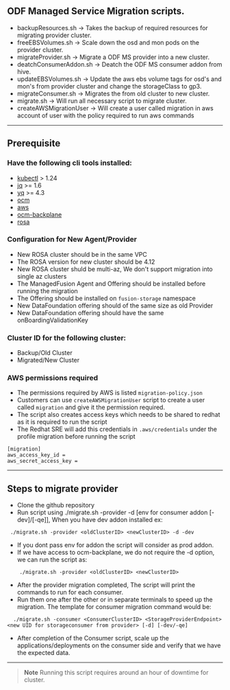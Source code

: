 ## ODF Managed Service Migration scripts.
- backupResources.sh -> Takes the backup of required resources for migrating provider cluster.
- freeEBSVolumes.sh -> Scale down the osd and mon pods on the provider cluster.
- migrateProvider.sh -> Migrate a ODF MS provider into a new cluster.
- deatchConsumerAddon.sh -> Deatch the ODF MS consumer addon from hive.
- updateEBSVolumes.sh -> Update the aws ebs volume tags for osd's and mon's from provider cluster and change the storageClass to gp3.
- migrateConsumer.sh -> Migrates the from old cluster to new cluster.
- migrate.sh -> Will run all necessary script to migrate cluster.
- createAWSMigrationUser -> Will create a user called migration in aws account of user with the policy required to run aws commands
---
## Prerequisite
### Have the following cli tools installed:
- [kubectl](https://kubernetes.io/docs/tasks/tools/) > 1.24
- [jq](https://www.cyberithub.com/how-to-install-jq-json-processor-on-rhel-centos-7-8/) >= 1.6
- [yq](https://www.cyberithub.com/how-to-install-yq-command-line-tool-on-linux-in-5-easy-steps/) >= 4.3
- [ocm](https://console.redhat.com/openshift/downloads)
- [aws](https://docs.aws.amazon.com/cli/latest/userguide/getting-started-install.html)
- [ocm-backplane](https://gitlab.cee.redhat.com/service/backplane-cli)
- [rosa](https://console.redhat.com/openshift/downloads)

### Configuration for New Agent/Provider
- New ROSA cluster should be in the same VPC
- The ROSA version for new cluster should be 4.12
- New ROSA cluster shuld be multi-az, We don't support migration into single az clusters
- The ManagedFusion Agent and Offering should be installed before running the migration
- The Offering should be installed on `fusion-storage` namespace
- New DataFoundation offering should of the same size as old Provider
- New DataFoundation offering should have the same onBoardingValidationKey

### Cluster ID for the following cluster:
- Backup/Old Cluster
- Migrated/New Cluster

### AWS permissions required
- The permissions required by AWS is listed `migration-policy.json`
- Customers can use `createAWSMigrationUser` script to create a user called `migration` and give it the permission required.
- The script also creates access keys which needs to be shared to redhat as it is required to run the script
- The Redhat SRE will add this credentials in `.aws/credentials` under the profile migration before running the script

```shell
[migration]
aws_access_key_id = 
aws_secret_access_key = 
```

---
## Steps to migrate provider
- Clone the github repository
- Run script using ./migrate.sh -provider <oldClusterID> <newClusterID> -d [env for consumer addon [-dev]/[-qe]], When you have dev addon installed ex: 
```
 ./migrate.sh -provider <oldClusterID> <newClusterID> -d -dev
```
- If you dont pass env for addon the script will consider as prod addon.
- If we have access to ocm-backplane, we do not require the -d option, we can run the script as:
```
    ./migrate.sh -provider <oldClusterID> <newClusterID>
```
- After the provider migration completed, The script will print the commands to run for each consumer.
- Run them one after the other or in separate terminals to speed up the migration. The template for consumer migration command would be:
```
  ./migrate.sh -consumer <ConsumerClusterID> <StorageProviderEndpoint> <new UID for storageconsumer from provider> [-d] [-dev/-qe]
```

- After completion of the Consumer script, scale up the applications/deployments on the consumer side and verify that we have the expected data.
---
> **Note** Running this script requires around an hour of downtime for cluster.


